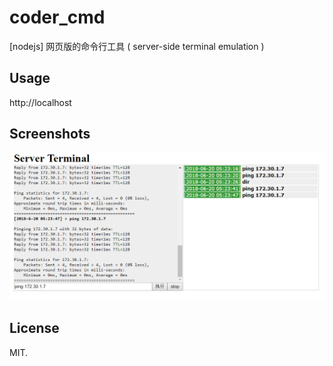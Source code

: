 # coder_cmd
[nodejs] 网页版的命令行工具 ( server-side terminal emulation )

## Usage
http://localhost

## Screenshots
![screenshot_20180620](screenshot_20180620.png)

## License
MIT.
